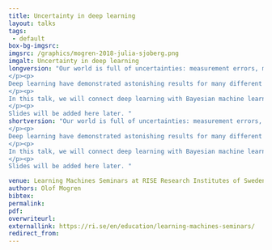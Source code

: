 ```yaml
---
title: Uncertainty in deep learning
layout: talks
tags:
 - default
box-bg-imgsrc: 
imgsrc: /graphics/mogren-2018-julia-sjoberg.png
imgalt: Uncertainty in deep learning
longversion: "Our world is full of uncertainties: measurement errors, modeling errors, or uncertainty due to test-data being out-of-distribution are some examples. Machine learning systems are increasingly being used in crucial applications such as medical decision making and autonomous vehicle control: in these applications, mistakes due to uncertainties can be life threatening.
</p><p>
Deep learning have demonstrated astonishing results for many different tasks. But in general, predictions are deterministic and give only a point estimate as output. A trained model may seem confident in predictions where the uncertainty is high. To cope with uncertainties, and make decisions that are reasonable and safe under realistic circumstances, AI systems need to be developed with uncertainty strategies in mind. Machine learning approaches with uncertainty estimates can enable active learning: an acquisition function can be based on model uncertainty to guide in data collection and tagging. It can also be used to improve sample efficiency for reinforcement learning approaches.
</p><p>
In this talk, we will connect deep learning with Bayesian machine learning, and go through some example approaches to coping with, and leveraging, the uncertainty in data and in modelling, to produce better AI systems in real world scenarios.
</p><p>
Slides will be added here later. "
shortversion: "Our world is full of uncertainties: measurement errors, modeling errors, or uncertainty due to test-data being out-of-distribution are some examples. Machine learning systems are increasingly being used in crucial applications such as medical decision making and autonomous vehicle control: in these applications, mistakes due to uncertainties can be life threatening.
</p><p>
Deep learning have demonstrated astonishing results for many different tasks. But in general, predictions are deterministic and give only a point estimate as output. A trained model may seem confident in predictions where the uncertainty is high. To cope with uncertainties, and make decisions that are reasonable and safe under realistic circumstances, AI systems need to be developed with uncertainty strategies in mind. Machine learning approaches with uncertainty estimates can enable active learning: an acquisition function can be based on model uncertainty to guide in data collection and tagging. It can also be used to improve sample efficiency for reinforcement learning approaches.
</p><p>
In this talk, we will connect deep learning with Bayesian machine learning, and go through some example approaches to coping with, and leveraging, the uncertainty in data and in modelling, to produce better AI systems in real world scenarios.
</p><p>
Slides will be added here later. "

venue: Learning Machines Seminars at RISE Research Institutes of Sweden
authors: Olof Mogren
bibtex: 
permalink:
pdf: 
overwriteurl: 
externallink: https://ri.se/en/education/learning-machines-seminars/
redirect_from:
---
```

